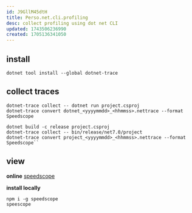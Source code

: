 ```yaml
---
id: J9GllM45dtH
title: Perso.net.cli.profiling
desc: collect profiling using dot net CLI
updated: 1743506236990
created: 1705136341050
---
```


## install

``` 
dotnet tool install --global dotnet-trace
``` 

## collect traces

```
dotnet-trace collect -- dotnet run project.csproj
dotnet-trace convert dotnet_<yyyymmdd>_<hhmmss>.nettrace --format Speedscope
```
``` 
dotnet build -c release project.csproj
dotnet-trace collect -- bin/release/net7.0/project
dotnet-trace convert project_<yyyymmdd>_<hhmmss>.nettrace --format Speedscope``  
```
## view 

**online**
[speedscope](https://www.speedscope.app/)

**install locally**
``` 
npm i -g speedscope
speescope
``` 
